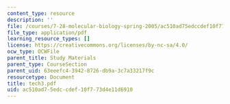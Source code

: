 ```yaml
---
content_type: resource
description: ''
file: /courses/7-28-molecular-biology-spring-2005/ac510ad75edccdef10f773d4e11d6910_tech3.pdf
file_type: application/pdf
learning_resource_types: []
license: https://creativecommons.org/licenses/by-nc-sa/4.0/
ocw_type: OCWFile
parent_title: Study Materials
parent_type: CourseSection
parent_uid: 63eeefc4-3942-8726-db9a-3c7a33217f9c
resourcetype: Document
title: tech3.pdf
uid: ac510ad7-5edc-cdef-10f7-73d4e11d6910
---
```

